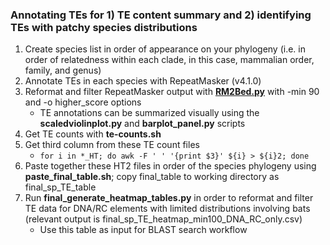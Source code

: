 ### Annotating TEs for 1) TE content summary and 2) identifying TEs with patchy species distributions
1. Create species list in order of appearance on your phylogeny (i.e. in order of relatedness within each clade, in this case, mammalian order, family, and genus)
2. Annotate TEs in each species with RepeatMasker (v4.1.0)
3. Reformat and filter RepeatMasker output with [**RM2Bed.py**](https://github.com/davidaray/bioinfo_tools/blob/master/RM2bed.py) with -min 90 and -o higher_score options
    * TE annotations can be summarized visually using the **scaledviolinplot.py** and **barplot_panel.py** scripts
4. Get TE counts with **te-counts.sh**
5. Get third column from these TE count files
    * ```for i in *_HT; do awk -F ' ' '{print $3}' ${i} > ${i}2; done```
6. Paste together these HT2 files in order of the species phylogeny using **paste_final_table.sh**; copy final_table to working directory as final_sp_TE_table
7. Run **final_generate_heatmap_tables.py** in order to reformat and filter TE data for DNA/RC elements with limited distributions involving bats (relevant output is final_sp_TE_heatmap_min100_DNA_RC_only.csv)
    * Use this table as input for BLAST search workflow
